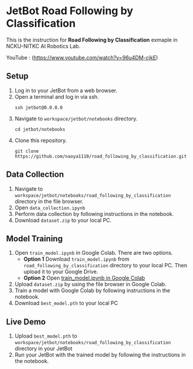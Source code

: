 # JetBot Road Following by Classification

This is the instruction for **Road Following by Classification** exmaple in NCKU-NITKC AI Robotics Lab. 

YouTube : (https://www.youtube.com/watch?v=96u4DM-cjkE)

## Setup
1. Log in to your JetBot from a web browser.
1. Open a terminal and log in via ssh.
    ```
    ssh jetbot@0.0.0.0
    ```
1.  Navigate to `workspace/jetbot/notebooks` directory.
    ```
    cd jetbot/notebooks
    ```
1. Clone this repository.
    ```
    git clone https://github.com/naoya1110/road_following_by_classification.git
    ```

## Data Collection
1. Navigate to `workspace/jetbot/notebooks/road_following_by_classification` directory in the file browser.
1. Open `data_collection.ipynb`
1. Perform data collection by following instructions in the notebook.
1. Download `dataset.zip` to your local PC.

## Model Training
1. Open `train_model.ipynb` in Google Colab. There are two options.
    - **Option 1** Download `train_model.ipynb` from `road_following_by_classification` directory to your local PC. Then upload it to your Google Drive.
    - **Option 2** Open [train_model.ipynb in Google Colab](https://colab.research.google.com/github/naoya1110/road_following_by_classification/blob/main/train_model.ipynb)
1. Upload `dataset.zip` by using the file browser in Google Colab.
1. Train a model with Google Colab by following instructions in the notebook.
1. Download `best_model.pth` to your local PC

## Live Demo
1. Upload `best_model.pth` to `workspace/jetbot/notebooks/road_following_by_classification` directory in your JetBot
1. Run your JetBot with the trained model by following the instructions in the notebook.
